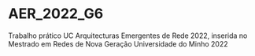# AER_2022_G6
Trabalho prático UC Arquitecturas Emergentes de Rede 2022, inserida no Mestrado em Redes de Nova Geração Universidade do Minho 2022
